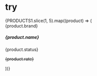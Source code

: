 # try
<div className="row mt-4 row-cols-2 row-cols-md-2 row-cols-lg-4 g-2 g-lg-3  m-auto">
        {PRODUCTS1.slice(1, 5).map((product) => (
          <Fragment key={product.id}>
            <div className="col">
              <div className="card h-100 m-auto p-2 p-md-3">
                <Img
                  src={product.image}
                  alt=""
                  className="card-img-top img-fluid mb-3 "
                />
                <div className="card-details">
                  <div className="tittle mb-3">
                    <span>{product.brand}</span>
                    <h5 className="elips mt-1 mt-sm-2">{product.name}</h5>
                  </div>
                  <div className="card-footer text-center mb-2">
                    <p className="mb-2">{product.status}</p>
                    <p>
                      <strike className="text-danger ">{product.rate}</strike>
                    </p>
                  </div>
                </div>
              </div>
            </div>
          </Fragment>
        ))}
      </div>
